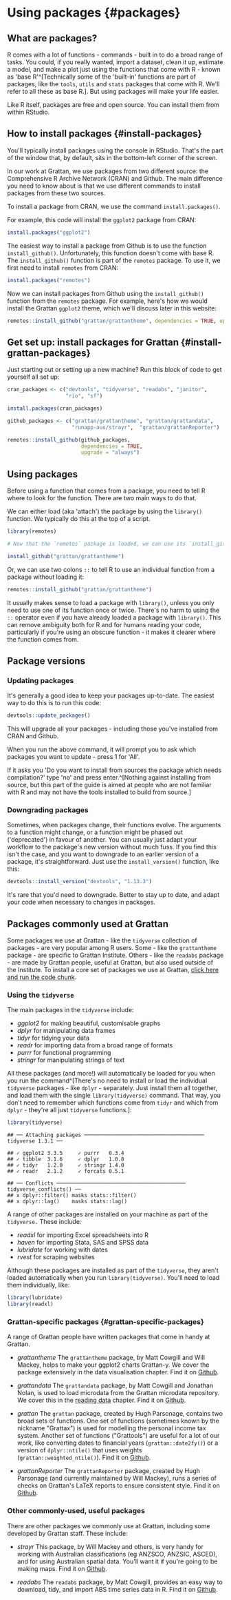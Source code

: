 # Using packages {#packages}

## What are packages? 

R comes with a lot of functions - commands - built in to do a broad range of tasks. You could, if you really wanted, import a dataset, clean it up, estimate a model, and make a plot just using the functions that come with R - known as 'base R'^[Technically some of the 'built-in' functions are part of packages, like the `tools`, `utils` and `stats` packages that come with R. We'll refer to all these as base R.]. But using packages will make your life easier.

Like R itself, packages are free and open source. You can install them from within RStudio.

## How to install packages {#install-packages}

You'll typically install packages using the console in RStudio. That's the part of the window that, by default, sits in the bottom-left corner of the screen.

In our work at Grattan, we use packages from two different source: the Comprehensive R Archive Network (CRAN) and Github. The main difference you need to know about is that we use different commands to install packages from these two sources.

To install a package from CRAN, we use the command `install.packages()`.

For example, this code will install the `ggplot2` package from CRAN:


```r
install.packages("ggplot2")
```

The easiest way to install a package from Github is to use the function `install_github()`. Unfortunately, this function doesn't come with base R. The `install_github()` function is part of the `remotes` package. To use it, we first need to install `remotes` from CRAN:


```r
install.packages("remotes")
```

Now we can install packages from Github using the `install_github()` function from the `remotes` package. For example, here's how we would install the Grattan `ggplot2` theme, which we'll discuss later in this website:


```r
remotes::install_github("grattan/grattantheme", dependencies = TRUE, upgrade = "always")
```

## Get set up: install packages for Grattan {#install-grattan-packages}

Just starting out or setting up a new machine? Run this block of code to get yourself all set up:


```r
cran_packages <- c("devtools", "tidyverse", "readabs", "janitor", 
                   "rio", "sf")

install.packages(cran_packages)

github_packages <- c("grattan/grattantheme", "grattan/grattandata",
                     "runapp-aus/strayr",  "grattan/grattanReporter")

remotes::install_github(github_packages,
                        dependencies = TRUE,
                        upgrade = "always")
```

## Using packages

Before using a function that comes from a package, you need to tell R where to look for the function. There are two main ways to do that. 

We can either load (aka 'attach') the package by using the `library()` function. We typically do this at the top of a script.


```r
library(remotes)

# Now that the `remotes` package is loaded, we can use its `install_github()` function:

install_github("grattan/grattantheme")
```

Or, we can use two colons `::` to tell R to use an individual function from a package without loading it:


```r
remotes::install_github("grattan/grattantheme")
```

It usually makes sense to load a package with `library()`, unless you only need to use one of its function once or twice. There's no harm to using the `::` operator even if you have already loaded a package with `library()`. This can remove ambiguity both for R and for humans reading your code, particularly if you're using an obscure function - it makes it clearer where the function comes from.

## Package versions

### Updating packages

It's generally a good idea to keep your packages up-to-date. The easiest way to do this is to run this code:


```r
devtools::update_packages()
```

This will upgrade all your packages - including those you've installed from CRAN and Github. 

When you run the above command, it will prompt you to ask which packages you want to update - press 1 for 'All'. 

If it asks you 'Do you want to install from sources the package which needs compilation?' type 'no' and press enter.^[Nothing against installing from source, but this part of the guide is aimed at people who are not familiar with R and may not have the tools installed to build from source.]

### Downgrading packages 

Sometimes, when packages change, their functions evolve. The arguments to a function might change, or a function might be phased out ('deprecated') in favour of another. You can usually just adapt your workflow to the package's new version without much fuss. If you find this isn't the case, and you want to downgrade to an earlier version of a package, it's straightforward. Just use the `install_version()` function, like this:


```r
devtools::install_version("devtools", "1.13.3")
```

It's rare that you'd need to downgrade. Better to stay up to date, and adapt your code when necessary to changes in packages.


## Packages commonly used at Grattan

Some packages we use at Grattan - like the `tidyverse` collection of packages - are very popular among R users. Some - like the `grattantheme` package - are specific to Grattan Institute. Others - like the `readabs` package - are made by Grattan people, useful at Grattan, but also used outside of the Institute. To install a core set of packages we use at Grattan, [click here and run the code chunk](#install-grattan-packages).

### Using the `tidyverse`

The main packages in the `tidyverse` include:

* *ggplot2* for making beautiful, customisable graphs
* *dplyr* for manipulating data frames
* *tidyr* for tidying your data
* *readr* for importing data from a broad range of formats
* *purrr* for functional programming
* *stringr* for manipulating strings of text

All these packages (and more!) will automatically be loaded for you when you run the command^[There's no need to install or load the individual `tidyverse` packages - like `dplyr` - separately. Just install them all together, and load them with the single `library(tidyverse)` command. That way, you don't need to remember which functions come from `tidyr` and which from `dplyr` - they're all just `tidyverse` functions.]:


```r
library(tidyverse)
```

```
## ── Attaching packages ─────────────────────────────────────── tidyverse 1.3.1 ──
```

```
## ✓ ggplot2 3.3.5     ✓ purrr   0.3.4
## ✓ tibble  3.1.6     ✓ dplyr   1.0.8
## ✓ tidyr   1.2.0     ✓ stringr 1.4.0
## ✓ readr   2.1.2     ✓ forcats 0.5.1
```

```
## ── Conflicts ────────────────────────────────────────── tidyverse_conflicts() ──
## x dplyr::filter() masks stats::filter()
## x dplyr::lag()    masks stats::lag()
```

A range of other packages are installed on your machine as part of the `tidyverse.` These include:

* *readxl* for importing Excel spreadsheets into R
* *haven* for importing Stata, SAS and SPSS data
* *lubridate* for working with dates
* *rvest* for scraping websites

Although these packages are installed as part of the `tidyverse`, they aren't loaded automatically when you run `library(tidyverse)`. You'll need to load them individually, like:


```r
library(lubridate)
library(readxl)
```


### Grattan-specific packages {#grattan-specific-packages}

A range of Grattan people have written packages that come in handy at Grattan. 
* *grattantheme* The `grattantheme` package, by Matt Cowgill and Will Mackey, helps to make your ggplot2 charts Grattan-y. We cover the package extensively in the data visualisation chapter. Find it on [Github](https://github.com/grattan/grattantheme).

* *grattandata* The `grattandata` package, by Matt Cowgill and Jonathan Nolan, is used to load microdata from the Grattan microdata repository. We cover this in the [reading data](#reading-data) chapter. Find it on [Github](https://github.com/grattan/grattandata).

* *grattan* The `grattan` package, created by Hugh Parsonage, contains two broad sets of functions. One set of functions (sometimes known by the nickname "Grattax") is used for modelling the personal income tax system. Another set of functions ("Grattools") are useful for a lot of our work, like converting dates to financial years (`grattan::date2fy()`) or a version of `dplyr::ntile()` that uses weights (`grattan::weighted_ntile()`).  Find it on [Github](https://github.com/hughparsonage/grattan).

* *grattanReporter* The `grattanReporter` package, created by Hugh Parsonage (and currently maintained by Will Mackey), runs a series of checks on Grattan's LaTeX reports to ensure consistent style. Find it on [Github](https://github.com/grattan/grattanreporter).

### Other commonly-used, useful packages

There are other packages we commonly use at Grattan, including some developed by Grattan staff. These include:

* *strayr* This package, by Will Mackey and others, is very handy for working with Australian classifications (eg ANZSCO, ANZSIC, ASCED), and for using Australian spatial data. You'll want it if you're going to be making maps.  Find it on [Github](https://github.com/runapp-aus/strayr).

* *readabs* The `readabs` package, by Matt Cowgill, provides an easy way to download, tidy, and import ABS time series data in R. Find it on [Github](https://github.com/mattcowgill/readabs).

